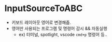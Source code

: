 # InputSourceToABC

- 키보드 레이아웃 영어로 변경해줌.
- 영어만 사용되는 프로그램 및 명령어 감시 && 자동실행
  - ex) 터미널, spotlight, vscode `cmd+p` 명령어 등..
